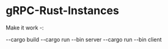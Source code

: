 # gRPC-Rust-Instances 

Make it work -:

--cargo build
--cargo run --bin server
--cargo run --bin client